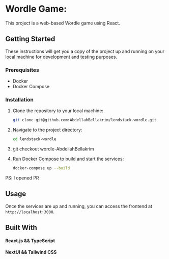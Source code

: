 # Wordle Game:

This project is a web-based Wordle game using React.

## Getting Started

These instructions will get you a copy of the project up and running on your local machine for development and testing purposes.

### Prerequisites

- Docker
- Docker Compose

### Installation

1. Clone the repository to your local machine:
    ```bash
    git clone git@github.com:AbdellahBellakrim/lendstack-wordle.git
    ```

2. Navigate to the project directory:
    ```bash
    cd lendstack-wordle
    ```
3. git checkout wordle-AbdellahBellakrim

4. Run Docker Compose to build and start the services:
    ```bash
    docker-compose up --build
    ```
PS: I opened PR 
## Usage

Once the services are up and running, you can access the frontend at `http://localhost:3000`.

## Built With
#### React.js && TypeScript
#### NextUI && Tailwind CSS
